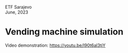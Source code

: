 ETF Sarajevo <br />
June, 2023  <br />
# Vending machine simulation 
Video demonstration: https://youtu.be/I90t6aI3tjY
